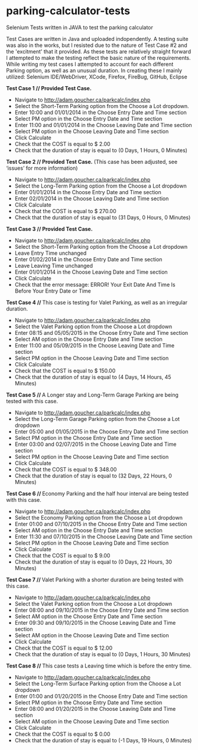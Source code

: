 # parking-calculator-tests
Selenium Tests written in JAVA to test the parking calculator

Test Cases are written in Java and uploaded indopendently. 
A testing suite was also in the works, but I resisted due to the nature of Test Case #2 and the 'excitment' that it provided.
As these tests are relatively straight forward I attempted to make the testing reflect the basic nature of the requirements.
While writing my test cases I attempted to account for each different Parking option, as well as an unusual duration. 
In creating these I mainly utilized: Selenium IDE/WebDriver, XCode, Firefox, FireBug, GitHub, Eclipse



<b>Test Case 1 // Provided Test Case.</b>
- Navigate to http://adam.goucher.ca/parkcalc/index.php
- Select the Short-Term Parking option from the Choose a Lot dropdown.
- Enter 10:00 and 01/01/2014 in the Choose Entry Date and Time section
- Select PM option in the Choose Entry Date and Time section
- Enter 11:00 and 01/01/2014 in the Choose Leaving Date and Time section
- Select PM option in the Choose Leaving Date and Time section
- Click Calculate
- Check that the COST is equal to $ 2.00
- Check that the duration of stay is equal to (0 Days, 1 Hours, 0 Minutes)	


<b>Test Case 2 // Provided Test Case.</b> (This case has been adjusted, see ‘issues’ for more information)
- Navigate to http://adam.goucher.ca/parkcalc/index.php
- Select the Long-Term Parking option from the Choose a Lot dropdown
- Enter 01/01/2014 in the Choose Entry Date and Time section
- Enter 02/01/2014 in the Choose Leaving Date and Time section
- Click Calculate
- Check that the COST is equal to $ 270.00
- Check that the duration of stay is equal to (31 Days, 0 Hours, 0 Minutes)


<b>Test Case 3 // Provided Test Case.</b>
- Navigate to http://adam.goucher.ca/parkcalc/index.php
- Select the Short-Term Parking option from the Choose a Lot dropdown
- Leave Entry Time unchanged
- Enter 01/02/2014 in the Choose Entry Date and Time section
- Leave Leaving Time unchanged
- Enter 01/01/2014 in the Choose Leaving Date and Time section
- Click Calculate
- Check that the error message: ERROR! Your Exit Date And Time Is Before Your Entry Date or Time


<b>Test Case 4 // </b> This case is testing for Valet Parking, as well as an irregular duration. 
- Navigate to http://adam.goucher.ca/parkcalc/index.php
- Select the Valet Parking option from the Choose a Lot dropdown
- Enter 08:15 and 05/05/2015 in the Choose Entry Date and Time section
- Select AM option in the Choose Entry Date and Time section
- Enter 11:00 and 05/09/2015 in the Choose Leaving Date and Time section
- Select PM option in the Choose Leaving Date and Time section
- Click Calculate
- Check that the COST is equal to $ 150.00
- Check that the duration of stay is equal to (4 Days, 14 Hours, 45 Minutes)
	
	
<b>Test Case 5 // </b> A Longer stay and Long-Term Garage Parking are being tested with this case.
- Navigate to http://adam.goucher.ca/parkcalc/index.php
- Select the Long-Term Garage Parking option from the Choose a Lot dropdown
- Enter 05:00 and 01/05/2015 in the Choose Entry Date and Time section
- Select PM option in the Choose Entry Date and Time section
- Enter 03:00 and 02/07/2015 in the Choose Leaving Date and Time section
- Select PM option in the Choose Leaving Date and Time section
- Click Calculate
- Check that the COST is equal to $ 348.00
- Check that the duration of stay is equal to (32 Days, 22 Hours, 0 Minutes)		


<b>Test Case 6 // </b> Economy Parking and the half hour interval are being tested with this case.
- Navigate to http://adam.goucher.ca/parkcalc/index.php
- Select the Economy Parking option from the Choose a Lot dropdown
- Enter 01:00 and 07/10/2015 in the Choose Entry Date and Time section
- Select AM option in the Choose Entry Date and Time section
- Enter 11:30 and 07/10/2015 in the Choose Leaving Date and Time section
- Select PM option in the Choose Leaving Date and Time section
- Click Calculate
- Check that the COST is equal to $ 9.00
- Check that the duration of stay is equal to (0 Days, 22 Hours, 30 Minutes)		


<b>Test Case 7 // </b> Valet Parking with a shorter duration are being tested with this case.
- Navigate to http://adam.goucher.ca/parkcalc/index.php
- Select the Valet Parking option from the Choose a Lot dropdown
- Enter 08:00 and 09/10/2015 in the Choose Entry Date and Time section
- Select AM option in the Choose Entry Date and Time section
- Enter 09:30 and 09/10/2015 in the Choose Leaving Date and Time section
- Select AM option in the Choose Leaving Date and Time section
- Click Calculate
- Check that the COST is equal to $ 12.00
- Check that the duration of stay is equal to (0 Days, 1 Hours, 30 Minutes)


<b>Test Case 8 // </b> This case tests a Leaving time which is before the entry time. 
- Navigate to http://adam.goucher.ca/parkcalc/index.php
- Select the Long-Term Surface Parking option from the Choose a Lot dropdown
- Enter 01:00 and 01/20/2015 in the Choose Entry Date and Time section
- Select PM option in the Choose Entry Date and Time section
- Enter 08:00 and 01/20/2015 in the Choose Leaving Date and Time section
- Select AM option in the Choose Leaving Date and Time section
- Click Calculate
- Check that the COST is equal to $ 0.00
- Check that the duration of stay is equal to (-1 Days, 19 Hours, 0 Minutes)	

